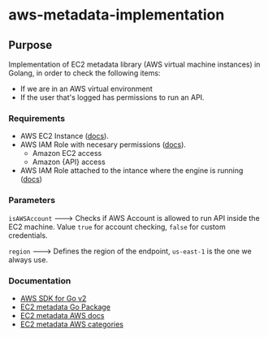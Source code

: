# aws-metadata-implementation
## Purpose

Implementation of EC2 metadata library (AWS virtual machine instances) in Golang, 
in order to check the following items:
- If we are in an AWS virtual environment
- If the user that's logged has permissions to run an API.

### Requirements
- AWS EC2 Instance ([docs](https://docs.aws.amazon.com/AWSEC2/latest/UserGuide/EC2_GetStarted.html)).
- AWS IAM Role with necesary permissions ([docs](https://docs.aws.amazon.com/IAM/latest/UserGuide/id_roles_create_for-service.html#roles-creatingrole-service-console)).
  - Amazon EC2 access
  - Amazon {API} access
- AWS IAM Role attached to the intance where the engine is running ([docs](https://docs.aws.amazon.com/AWSEC2/latest/UserGuide/iam-roles-for-amazon-ec2.html#attach-iam-role))

### Parameters

`isAWSAccount` ---> Checks if AWS Account is allowed to run API inside the EC2 machine. Value `true` for account checking, `false` for custom credentials.

`region` ---> Defines the region of the endpoint, `us-east-1` is the one we always use.


### Documentation 
- [AWS SDK for Go v2](https://pkg.go.dev/github.com/aws/aws-sdk-go-v2#section-documentation)
- [EC2 metadata Go Package](https://pkg.go.dev/github.com/aws/aws-sdk-go-v2/aws/ec2metadata#pkg-overview)
- [EC2 metadata AWS docs](https://aws.github.io/aws-sdk-go-v2/docs/sdk-utilities/ec2-imds/)
- [EC2 metadata AWS categories](https://docs.aws.amazon.com/AWSEC2/latest/UserGuide/instancedata-data-categories.html#dynamic-data-categories)
